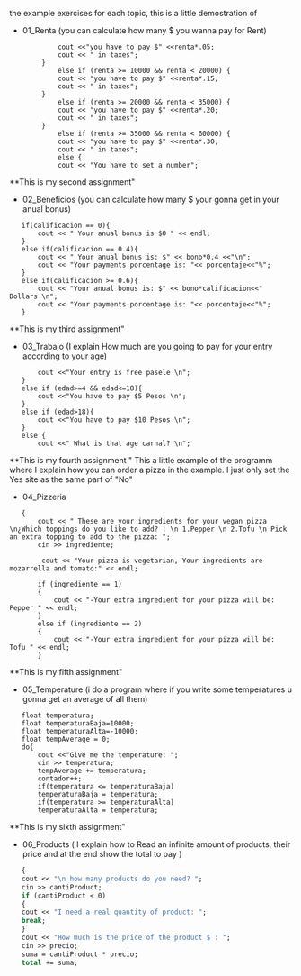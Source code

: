 the example exercises for each topic, this is a little demostration of 
- 01_Renta (you can calculate how many $ you wanna pay for Rent)
```if (renta < 10000) {
            cout <<"you have to pay $" <<renta*.05;
            cout << " in taxes";
        }
            else if (renta >= 10000 && renta < 20000) {
            cout << "you have to pay $" <<renta*.15;
            cout << " in taxes";
        }
            else if (renta >= 20000 && renta < 35000) {
            cout << "you have to pay $" <<renta*.20;
            cout << " in taxes";
        }
            else if (renta >= 35000 && renta < 60000) {
            cout << "you have to pay $" <<renta*.30;
            cout << " in taxes";
            else {
            cout << "You have to set a number";
 ```

 **This is my second assignment" 
 
 - 02_Beneficios (you can calculate how many $ your gonna get in your anual bonus)
 ```porcentaje = calificacion*100;
    if(calificacion == 0){
        cout << " Your anual bonus is $0 " << endl;
    }
    else if(calificacion == 0.4){
        cout << " Your anual bonus is: $" << bono*0.4 <<"\n";
        cout << "Your payments porcentage is: "<< porcentaje<<"%";
    }
    else if(calificacion >= 0.6){
        cout << "Your anual bonus is: $" << bono*calificacion<<" Dollars \n";
        cout << "Your payments porcentage is: "<< porcentaje<<"%";
    }
 ```
 **This is my third assignment" 
 
 - 03_Trabajo (I explain How much are you going to pay for your entry according to your age)  
 ``` if( edad>0 && edad < 4){
        cout <<"Your entry is free pasele \n";
    }
    else if (edad>=4 && edad<=18){
        cout <<"You have to pay $5 Pesos \n";
    }
    else if (edad>18){
        cout <<"You have to pay $10 Pesos \n";
    }
    else {
        cout <<" What is that age carnal? \n";
 ```
  **This is my fourth assignment " This a little example of the programm where I explain how you can order a pizza
  in the example. I just only set the Yes site as the same parf of "No"
 
 - 04_Pizzeria
 ``` if (pizza == 'Y' || pizza == 'y')
    {
        cout << " These are your ingredients for your vegan pizza \n¿Which toppings do you like to add? : \n 1.Pepper \n 2.Tofu \n Pick an extra topping to add to the pizza: ";
        cin >> ingrediente;

         cout << "Your pizza is vegetarian, Your ingredients are mozarrella and tomato:" << endl;

        if (ingrediente == 1)
        {
            cout << "-Your extra ingredient for your pizza will be: Pepper " << endl;
        }
        else if (ingrediente == 2)
        {
            cout << "-Your extra ingredient for your pizza will be: Tofu " << endl;
        }
 ```
 **This is my fifth assignment" 
 
 - 05_Temperature (i do a program where if you write some temperatures u gonna get an average of all them)
 ``` int contador=0;
    float temperatura;
    float temperaturaBaja=10000;
    float temperaturaAlta=-10000;
    float tempAverage = 0;
    do{
        cout <<"Give me the temperature: ";
        cin >> temperatura;
        tempAverage += temperatura;
        contador++;
        if(temperatura <= temperaturaBaja)
        temperaturaBaja = temperatura;
        if(temperatura >= temperaturaAlta)
        temperaturaAlta = temperatura;
 ```
**This is my sixth assignment" 
 
 - 06_Products ( I explain how to Read an infinite amount of products, their price and at the end show the total to pay )
 ``` do
    {
    cout << "\n how many products do you need? ";
    cin >> cantiProduct;
    if (cantiProduct < 0)
    {
    cout << "I need a real quantity of product: ";
    break;
    }
    cout << "How much is the price of the product $ : ";
    cin >> precio;
    suma = cantiProduct * precio;
    total += suma;
 ```
 
 
